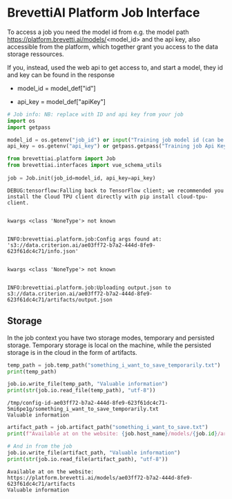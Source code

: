 #   BrevettiAI Platform Job Interface
To access a job you need the model id from e.g. the model path https://platform.brevetti.ai/models/<model_id> and the api key, also accessible from the platform, which together grant you access to the data storage ressources.

If you, instead, used the web api to get access to, and start a model, they id and key can be found in the response

* model_id = model_def["id"]

* api_key = model_def["apiKey"]



```python
# Job info: NB: replace with ID and api key from your job
import os
import getpass

model_id = os.getenv("job_id") or input("Training job model id (can be read from url https://platform.brevetti.ai/models/{model_id})")
api_key = os.getenv("api_key") or getpass.getpass("Training job Api Key:")
```


```python
from brevettiai.platform import Job
from brevettiai.interfaces import vue_schema_utils
 
job = Job.init(job_id=model_id, api_key=api_key)
```

    DEBUG:tensorflow:Falling back to TensorFlow client; we recommended you install the Cloud TPU client directly with pip install cloud-tpu-client.


    kwargs <class 'NoneType'> not known


    INFO:brevettiai.platform.job:Config args found at: 's3://data.criterion.ai/ae03ff72-b7a2-444d-8fe9-623f61dc4c71/info.json'


    kwargs <class 'NoneType'> not known


    INFO:brevettiai.platform.job:Uploading output.json to s3://data.criterion.ai/ae03ff72-b7a2-444d-8fe9-623f61dc4c71/artifacts/output.json


## Storage

In the job context you have two storage modes, temporary and persisted storage. Temporary storage is local on the machine, while the persisted storage is in the cloud in the form of artifacts.


```python
temp_path = job.temp_path("something_i_want_to_save_temporarily.txt")
print(temp_path)

job.io.write_file(temp_path, "Valuable information")
print(str(job.io.read_file(temp_path), "utf-8"))
```

    /tmp/config-id-ae03ff72-b7a2-444d-8fe9-623f61dc4c71-5mi6pe1g/something_i_want_to_save_temporarily.txt
    Valuable information



```python
artifact_path = job.artifact_path("something_i_want_to_save.txt")
print(f"Available at on the website: {job.host_name}/models/{job.id}/artifacts")

# And in from the job
job.io.write_file(artifact_path, "Valuable information")
print(str(job.io.read_file(artifact_path), "utf-8"))

```

    Available at on the website: https://platform.brevetti.ai/models/ae03ff72-b7a2-444d-8fe9-623f61dc4c71/artifacts
    Valuable information

